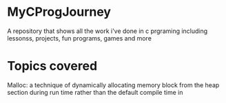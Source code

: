 # MyCProgJourney
A repository that shows all the work i've done in c prgraming including lessonss, projects, fun programs, games and more

# Topics covered
Malloc:
a technique of dynamically allocating memory block from the heap section during run time rather than the default compile time in
 

